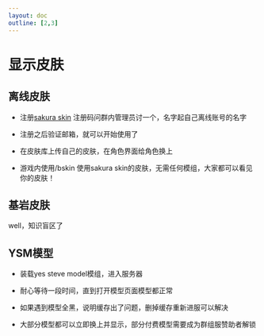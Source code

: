 ```yaml
---
layout: doc
outline: [2,3]
---
```


# 显示皮肤

## 离线皮肤

- 注册[sakura skin](https://www.sakura.edu.kg/)
注册码问群内管理员讨一个，名字起自己离线账号的名字

- 注册之后验证邮箱，就可以开始使用了

- 在皮肤库上传自己的皮肤，在角色界面给角色换上

- 游戏内使用/bskin 使用sakura skin的皮肤，无需任何模组，大家都可以看见你的皮肤！


## 基岩皮肤

well，知识盲区了

## YSM模型

- 装载yes steve model模组，进入服务器

- 耐心等待一段时间，直到打开模型页面模型都正常

- 如果遇到模型全黑，说明缓存出了问题，删掉缓存重新进服可以解决

- 大部分模型都可以立即换上并显示，部分付费模型需要成为群组服赞助者解锁